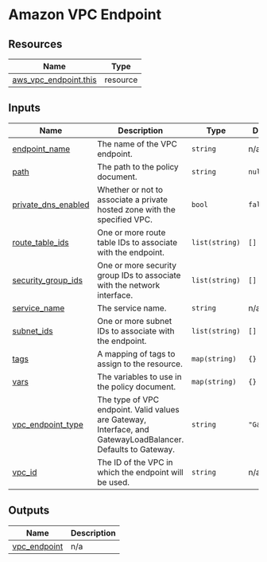 # Amazon VPC Endpoint

## Resources

| Name | Type |
|------|------|
| [aws_vpc_endpoint.this](https://registry.terraform.io/providers/hashicorp/aws/latest/docs/resources/vpc_endpoint) | resource |

## Inputs

| Name | Description | Type | Default | Required |
|------|-------------|------|---------|:--------:|
| <a name="input_endpoint_name"></a> [endpoint\_name](#input\_endpoint\_name) | The name of the VPC endpoint. | `string` | n/a | yes |
| <a name="input_path"></a> [path](#input\_path) | The path to the policy document. | `string` | `null` | no |
| <a name="input_private_dns_enabled"></a> [private\_dns\_enabled](#input\_private\_dns\_enabled) | Whether or not to associate a private hosted zone with the specified VPC. | `bool` | `false` | no |
| <a name="input_route_table_ids"></a> [route\_table\_ids](#input\_route\_table\_ids) | One or more route table IDs to associate with the endpoint. | `list(string)` | `[]` | no |
| <a name="input_security_group_ids"></a> [security\_group\_ids](#input\_security\_group\_ids) | One or more security group IDs to associate with the network interface. | `list(string)` | `[]` | no |
| <a name="input_service_name"></a> [service\_name](#input\_service\_name) | The service name. | `string` | n/a | yes |
| <a name="input_subnet_ids"></a> [subnet\_ids](#input\_subnet\_ids) | One or more subnet IDs to associate with the endpoint. | `list(string)` | `[]` | no |
| <a name="input_tags"></a> [tags](#input\_tags) | A mapping of tags to assign to the resource. | `map(string)` | `{}` | no |
| <a name="input_vars"></a> [vars](#input\_vars) | The variables to use in the policy document. | `map(string)` | `{}` | no |
| <a name="input_vpc_endpoint_type"></a> [vpc\_endpoint\_type](#input\_vpc\_endpoint\_type) | The type of VPC endpoint. Valid values are Gateway, Interface, and GatewayLoadBalancer. Defaults to Gateway. | `string` | `"Gateway"` | no |
| <a name="input_vpc_id"></a> [vpc\_id](#input\_vpc\_id) | The ID of the VPC in which the endpoint will be used. | `string` | n/a | yes |

## Outputs

| Name | Description |
|------|-------------|
| <a name="output_vpc_endpoint"></a> [vpc\_endpoint](#output\_vpc\_endpoint) | n/a |
